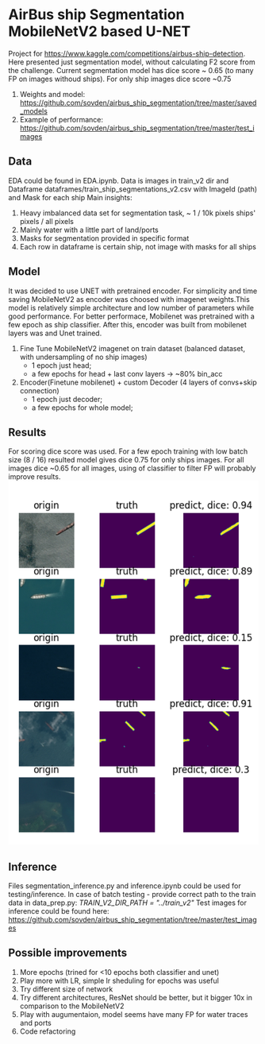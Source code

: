 # AirBus ship Segmentation MobileNetV2 based U-NET
Project for https://www.kaggle.com/competitions/airbus-ship-detection. Here presented just segmentation model, without calculating F2 score from the challenge. Current segmentation model has dice score ~ 0.65 (to many FP on images withoud ships). For only ship images dice score ~0.75
1. Weights and model: https://github.com/sovden/airbus_ship_segmentation/tree/master/saved_models
2. Example of performance: https://github.com/sovden/airbus_ship_segmentation/tree/master/test_images
## Data
EDA could be found in EDA.ipynb. Data is images in train_v2 dir and Dataframe dataframes/train_ship_segmentations_v2.csv with ImageId (path) and Mask for each ship
Main insights:
1. Heavy imbalanced data set for segmentation task, ~ 1 / 10k pixels ships' pixels / all pixels
2. Mainly water with a little part of land/ports
3. Masks for segmentation provided in specific format
4. Each row in dataframe is certain ship, not image with masks for all ships

## Model
It was decided to use UNET with pretrained encoder. For simplicity and time saving MobileNetV2 as encoder was choosed with imagenet weights.This model is relatively simple architecture and low number of parameters while good performance. 
For better performace, Mobilenet was pretrained with a few epoch as ship classifier. After this, encoder was built from mobilenet layers was and Unet trained.
1. Fine Tune MobileNetV2 imagenet on train dataset (balanced dataset, with undersampling of no ship images)
   - 1 epoch just head;
   - a few epochs for head + last conv layers -> ~80% bin_acc
2. Encoder(Finetune mobilenet) + custom Decoder (4 layers of convs+skip connection)
   - 1 epoch just decoder;
   - a few epochs for whole model;

## Results
For scoring dice score was used. For a few epoch training with low batch size (8 / 16) resulted model gives dice 0.75 for only ships images. For all images dice ~0.65 for all images, using of classifier to filter FP will probably improve results.
![batch predict](https://github.com/sovden/airbus_ship_segmentation/blob/master/test_images/batch_predict.png?raw=true)

## Inference
Files segmentation_inference.py and inference.ipynb could be used for testing/inference. In case of batch testing - provide correct path to the train data in data_prep.py: _TRAIN_V2_DIR_PATH = "../train_v2"_
Test images for inference could be found here: https://github.com/sovden/airbus_ship_segmentation/tree/master/test_images
## Possible improvements
1. More epochs (trined for <10 epochs both classifier and unet)
2. Play more with LR, simple lr sheduling for epochs was useful
3. Try different size of network
4. Try different architectures, ResNet should be better, but it bigger 10x in comparison to the MobileNetV2
5. Play with augumentaion, model seems have many FP for water traces and ports
6. Code refactoring

